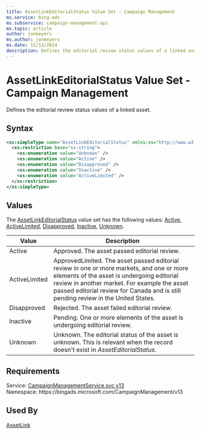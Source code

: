 ```yaml
---
title: AssetLinkEditorialStatus Value Set - Campaign Management
ms.service: bing-ads
ms.subservice: campaign-management-api
ms.topic: article
author: jonmeyers
ms.author: jonmeyers
ms.date: 11/13/2024
description: Defines the editorial review status values of a linked asset.
---
```

# AssetLinkEditorialStatus Value Set - Campaign Management
Defines the editorial review status values of a linked asset.

## Syntax
```xml
<xs:simpleType name="AssetLinkEditorialStatus" xmlns:xs="http://www.w3.org/2001/XMLSchema">
  <xs:restriction base="xs:string">
    <xs:enumeration value="Unknown" />
    <xs:enumeration value="Active" />
    <xs:enumeration value="Disapproved" />
    <xs:enumeration value="Inactive" />
    <xs:enumeration value="ActiveLimited" />
  </xs:restriction>
</xs:simpleType>
```

## <a name="values"></a>Values

The [AssetLinkEditorialStatus](assetlinkeditorialstatus.md) value set has the following values: [Active](#active), [ActiveLimited](#activelimited), [Disapproved](#disapproved), [Inactive](#inactive), [Unknown](#unknown).

|Value|Description|
|-----------|---------------|
|<a name="active"></a>Active|Approved. The asset passed editorial review.|
|<a name="activelimited"></a>ActiveLimited|ApprovedLimited. The asset passed editorial review in one or more markets, and one or more elements of the asset is undergoing editorial review in another market. For example the asset passed editorial review for Canada and is still pending review in the United States.|
|<a name="disapproved"></a>Disapproved|Rejected. The asset failed editorial review.|
|<a name="inactive"></a>Inactive|Pending. One or more elements of the asset is undergoing editorial review.|
|<a name="unknown"></a>Unknown|Unknown. The editorial status of the asset is unknown. This is relevant when the record doesn't exist in *AssetEditorialStatus*.|

## Requirements
Service: [CampaignManagementService.svc v13](https://campaign.api.bingads.microsoft.com/Api/Advertiser/CampaignManagement/v13/CampaignManagementService.svc)  
Namespace: https\://bingads.microsoft.com/CampaignManagement/v13  

## Used By
[AssetLink](assetlink.md)  
